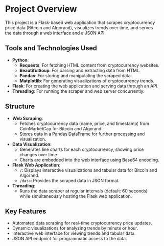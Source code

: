 # Project Overview

This project is a Flask-based web application that scrapes cryptocurrency price data (Bitcoin and Algorand), visualizes trends over time, and serves the data through a web interface and a JSON API.

## Tools and Technologies Used
- **Python**:
  - **Requests**: For fetching HTML content from cryptocurrency websites.
  - **BeautifulSoup**: For parsing and extracting data from HTML.
  - **Pandas**: For storing and manipulating the scraped data.
  - **Matplotlib**: For generating visualizations of cryptocurrency trends.
- **Flask**: For creating the web application and serving data through an API.
- **Threading**: For running the scraper and web server concurrently.

## Structure
- **Web Scraping**:
  - Fetches cryptocurrency data (name, price, and timestamp) from CoinMarketCap for Bitcoin and Algorand.
  - Stores data in a Pandas DataFrame for further processing and visualization.
- **Data Visualization**:
  - Generates line charts for each cryptocurrency, showing price changes over time.
  - Charts are embedded into the web interface using Base64 encoding.
- **Flask Web Application**:
  - `/`: Displays interactive visualizations and tabular data for Bitcoin and Algorand.
  - `/data`: Provides the scraped data in JSON format.
- **Threading**:
  - Runs the data scraper at regular intervals (default: 60 seconds) while simultaneously hosting the Flask web application.

## Key Features
- Automated data scraping for real-time cryptocurrency price updates.
- Dynamic visualizations for analyzing trends by minute or hour.
- Interactive web interface for viewing trends and tabular data.
- JSON API endpoint for programmatic access to the data.
